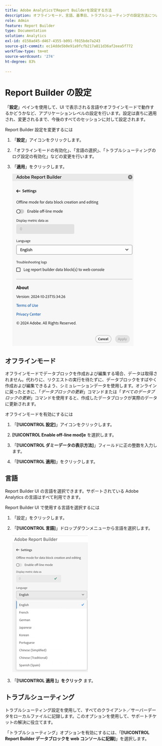 ```yaml
---
title: Adobe AnalyticsでReport Builderを設定する方法
description: オフラインモード、言語、基準日、トラブルシューティングの設定方法について説明します。
role: Admin
feature: Report Builder
type: Documentation
solution: Analytics
exl-id: d158ad45-d467-4355-b091-f015bde7a243
source-git-commit: ec14dde5b0e91a9fcfb217a811d36af2eea5f772
workflow-type: tm+mt
source-wordcount: '274'
ht-degree: 83%

---
```


# Report Builder の設定

「**設定**」ペインを使用して、UI で表示される言語やオフラインモードで動作するかどうかなど、アプリケーションレベルの設定を行います。設定は直ちに適用され、変更されるまで、今後のすべてのセッションに対して設定されます。

Report Builder 設定を変更するには

1. 「**設定**」アイコンをクリックします。

1. 「オフラインモードの有効化」、「言語の選択」、「トラブルシューティングのログ設定の有効化」などの変更を行います。

1. 「**適用**」をクリックします。

   ![Report Builderの設定。](./assets/image38.png)

## オフラインモード

オフラインモードでデータブロックを作成および編集する場合、データは取得されません。代わりに、リクエストの実行を待たずに、データブロックをすばやく作成および編集できるよう、シミュレーションデータを使用します。オンラインに戻ったときに、「*データブロックの更新*」コマンドまたは「*すべてのデータブロックの更新*」コマンドを使用すると、作成したデータブロックが実際のデータに更新されます。

オフラインモードを有効にするには

1. 「**[!UICONTROL 設定]**」アイコンをクリックします。

1. **[!UICONTROL Enable off-line mod]e** を選択します。

1. 「**[!UICONTROL ダミーデータの表示方法]**」フィールドに正の整数を入力します。

1. 「**[!UICONTROL 適用]**」をクリックします。

## 言語

Report Builder UI の言語を選択できます。サポートされている Adobe Analytics の言語はすべて利用できます。

Report Builder UI で使用する言語を選択するには

1. 「設定」をクリックします。

1. 「**[!UICONTROL 言語]**」ドロップダウンメニューから言語を選択します。

   ![&#x200B; 英語が選択された言語の一覧を表示するReport Builderの日付範囲ウィンドウ。](./assets/image39.png)

1. 「**[!UICONTROL 適用 &#x200B;]」をクリック** ます。

## トラブルシューティング

トラブルシューティング設定を使用して、すべてのクライアント／サーバーデータをローカルファイルに記録します。このオプションを使用して、サポートチケットの解決に役立てます。

「トラブルシューティング」オプションを有効にするには、「**[!UICONTROL Report Builder データブロックを web コンソールに記録]**」を選択します。
